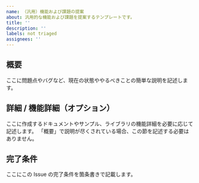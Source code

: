 ```yaml
---
name: （汎用）機能および課題の提案
about: 汎用的な機能および課題を提案するテンプレートです。
title: ''
description: ''
labels: not triaged
assignees: ''
---
```


## 概要

ここに問題点やバグなど、現在の状態ややるべきことの簡単な説明を記述します。

## 詳細 / 機能詳細（オプション）

ここに作成するドキュメントやサンプル、ライブラリの機能詳細を必要に応じて記述します。
「概要」で説明が尽くされている場合、この節を記述する必要はありません。

## 完了条件

ここにこの Issue の完了条件を箇条書きで記載します。
